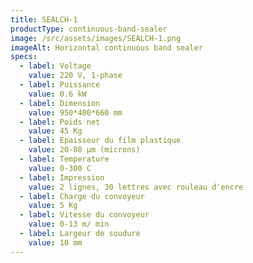 ```yaml
---
title: SEALCH-1
productType: continuous-band-sealer
image: /src/assets/images/SEALCH-1.png
imageAlt: Horizontal continuous band sealer
specs:
  - label: Voltage
    value: 220 V, 1-phase
  - label: Puissance
    value: 0.6 kW
  - label: Dimension
    value: 950*400*660 mm
  - label: Poids net
    value: 45 Kg
  - label: Epaisseur du film plastique
    value: 20-80 μm (microns)
  - label: Temperature
    value: 0-300 C
  - label: Impression
    value: 2 lignes, 30 lettres avec rouleau d'encre
  - label: Charge du convoyeur
    value: 5 Kg
  - label: Vitesse du convoyeur
    value: 0-13 m/ min
  - label: Largeur de soudure
    value: 10 mm
---
```

